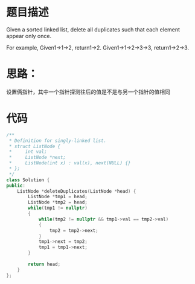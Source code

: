 # 题目描述
Given a sorted linked list, delete all duplicates such that each element appear only once.

For example,
Given1->1->2, return1->2.
Given1->1->2->3->3, return1->2->3.

# 思路：
设置俩指针，其中一个指针探测往后的值是不是与另一个指针的值相同
# 代码
```c++
/**
 * Definition for singly-linked list.
 * struct ListNode {
 *     int val;
 *     ListNode *next;
 *     ListNode(int x) : val(x), next(NULL) {}
 * };
 */
class Solution {
public:
    ListNode *deleteDuplicates(ListNode *head) {
        ListNode *tmp1 = head;
        ListNode *tmp2 = head;
        while(tmp1 != nullptr)
        {
            while(tmp2 != nullptr && tmp1->val == tmp2->val)
            {
                tmp2 = tmp2->next;
            }
            tmp1->next = tmp2;
            tmp1 = tmp1->next;
        }
        
        return head;
    }
};
```